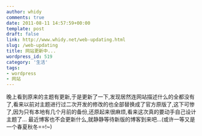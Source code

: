 ```yaml
---
author: whidy
comments: true
date: 2011-08-11 14:57:59+00:00
template: post
draft: false
link: http://www.whidy.net/web-updating.html
slug: /web-updating
title: 网站更新中...
wordpress_id: 519
category: '生活'
tags:
- wordpress
- 网站
---
```


晚上看到原来的主题有更新,于是更新了一下,发现居然连网站描述什么的全都没有了,看来以前对主题进行过二次开发的修改的也全部替换成了官方原版了,这下可惨了,因为只有本地有几个月前的备份,还原起来很麻烦,看来这次真的要动手自己设计主题了...
最近博客也不会更新什么,就静静等待新版的博客到来吧...(或许一等又是一个春夏秋冬==!~)
